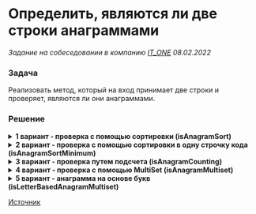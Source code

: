 # Определить, являются ли две строки анаграммами

_Задание на собеседовании в компанию [IT_ONE](https://www.it-one.ru/) 08.02.2022_

### Задача

Реализовать метод, который на вход принимает две строки и проверяет, являются ли они анаграммами.

### Решение

<details>
<summary>
<b>1 вариант - проверка с помощью сортировки (isAnagramSort)</b>
</summary>

Сначала сравниваем длину обеих строк. Если они не равны, то это уже не анаграмма и нужно завершить работу алгоритма.

Переставим символы каждой строки, отсортировав их символы, что приведет к созданию двух нормализованных массивов
символов.

Если две строки являются анаграммами, их нормализованные формы должны быть одинаковыми.

В Java можно сначала преобразовать две строки в массивы _char[]_.

Затем отсортировать эти два массива и проверить на равенство.

Общее время выполнения этого алгоритма составляет _**O(n log n)**_, поскольку сортировка массива из _n_ символов
занимает _O(n log n)_ времени.

Чтобы алгоритм функционировал, он должен скопировать обе входные строки в виде массивов символов, используя немного
дополнительной памяти.
</details>

<details>
<summary>
<b>2 вариант - проверка с помощью сортировки в одну строчку кода (isAnagramSortMinimum)</b>
</summary>
</details>

<details>
<summary>
<b>3 вариант - проверка путем подсчета (isAnagramCounting)</b>
</summary>

Альтернативная стратегия - подсчитать количество вхождений каждого символа во входные данные.

Если эти гистограммы равны между входными данными, то строки являются анаграммами.

Чтобы сэкономить немного памяти, построим только одну гистограмму.

Увеличим количество для каждого символа в первой строке и уменьшим количество для каждого символа во второй.

Если две строки являются анаграммами, то результатом сравнения будет 0.

Для гистограммы требуется таблица подсчетов фиксированного размера, который определяется размером набора символов.

Например, если используем только один байт для хранения каждого символа, то можно использовать размер массив размером
256 для подсчета вхождения каждого символа.

Это решение быстрее и имеет временную сложность _**O(n)**_. Однако для подсчета требуется дополнительное пространство.

При 256 целых числах для _ASCII_ это не так уж плохо.

Однако, если нужно увеличить _characterRange_ для поддержки многобайтовых наборов символов, таких как _UTF-8_, это
приведет к большой нехватке памяти.

Поэтому это решение актуально, только когда количество возможных символов находится в небольшом диапазоне.

С точки зрения разработки это решение содержит больше кода для поддержки и меньше использует функции библиотеки _Java_.
</details>

<details>
<summary>
<b>4 вариант - проверка с помощью MultiSet (isAnagramMultiset)</b>
</summary>

Можно упростить процесс подсчета и сравнения, используя _MultiSet_.

_MultiSet_ - это коллекция, которая поддерживает не зависящее от порядка равенство с повторяющимися элементами.

Например, мультимножества _{a, a, b}_ и _{a, b, a}_ равны.

Чтобы использовать _Multiset_, сначала нужно добавить зависимость _Guava_ в файл _pom.xml_.

Далее преобразуем каждую из входных строк в мультимножество символов. Затем проверим, равны ли они.

Этот алгоритм решает проблему за _**O(n)**_ без необходимости объявлять большой массив для подсчета.

Он похож на предыдущее решение для подсчета. Однако вместо использования таблицы фиксированного размера для подсчета
можно использовать класс _MutlitSet_ для имитации таблицы переменного размера с подсчетом для каждого символа.
</details>

<details>
<summary>
<b>5 вариант - анаграмма на основе букв (isLetterBasedAnagramMultiset)</b>
</summary>

Приведенные до сих пор примеры не соответствуют строго лингвистическому определению анаграммы.

Это потому, что они считают знаки препинания частью анаграммы, и они чувствительны к регистру.

Адаптируем алгоритмы, чтобы включить анаграмму на основе букв.

Рассмотрим только перестановку букв без учета регистра, независимо от других символов, таких как пробелы и знаки
препинания.

Например, "_A decimal point._" и “_I’m a dot in place._” были бы анаграммами друг друга.

Чтобы решить эту проблему, можно сначала предварительно обработать две входные строки, чтобы отфильтровать нежелательные
символы и преобразовать буквы в строчные буквы.

Затем можно использовать одно из приведенных выше решений (например, решение с несколькими наборами) для проверки
анаграмм в обработанных строках.
</details>

[Источник](https://www.baeldung.com/java-strings-anagrams)